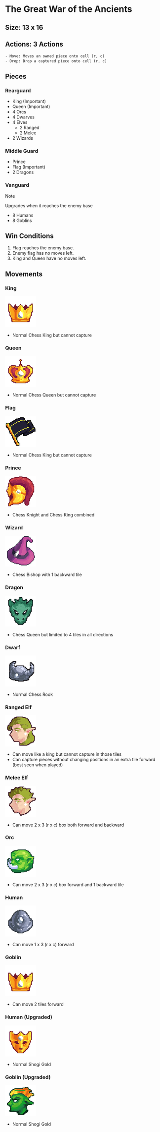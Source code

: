# The Great War of the Ancients

## Size: 13 x 16

## Actions: 3 Actions
    - Move: Moves an owned piece onto cell (r, c)
    - Drop: Drop a captured piece onto cell (r, c)

## Pieces

### Rearguard
- King (Important)
- Queen (Important)
- 4 Orcs
- 4 Dwarves
- 4 Elves
    - 2 Ranged
    - 2 Melee
- 2 Wizards
    
### Middle Guard
- Prince
- Flag (Important)
- 2 Dragons

### Vanguard

> [!NOTE]
> Upgrades when it reaches the enemy base

- 8 Humans
- 8 Goblins

## Win Conditions

1. Flag reaches the enemy base.
2. Enemy flag has no moves left.
3. King and Queen have no moves left.

## Movements

### King
![King](https://github.com/up-jacky/the-great-war/blob/main/images/King.png)
- Normal Chess King but cannot capture

### Queen
![Queen](https://github.com/up-jacky/the-great-war/blob/main/images/Queen.png)
- Normal Chess Queen but cannot capture

### Flag
![Flag](https://github.com/up-jacky/the-great-war/blob/main/images/Flag.png)
- Normal Chess King but cannot capture

### Prince
![Prince](https://github.com/up-jacky/the-great-war/blob/main/images/Prince.png)
- Chess Knight and Chess King combined

### Wizard
![Wizard](https://github.com/up-jacky/the-great-war/blob/main/images/Wizard.png)
- Chess Bishop with 1 backward tile

### Dragon
![Dragon](https://github.com/up-jacky/the-great-war/blob/main/images/Dragon.png)
- Chess Queen but limited to 4 tiles in all directions

### Dwarf
![Dwarf](https://github.com/up-jacky/the-great-war/blob/main/images/Dwarf.png)
- Normal Chess Rook

### Ranged Elf
![Ranged Elf](https://github.com/up-jacky/the-great-war/blob/main/images/ElfRanged.png)
- Can move like a king but cannot capture in those tiles
- Can capture pieces without changing positions in an extra tile forward (best seen when played)

### Melee Elf
![Melee Elf](https://github.com/up-jacky/the-great-war/blob/main/images/ElfMelee.png)
- Can move 2 x 3 (r x c) box both forward and backward

### Orc
![Orc](https://github.com/up-jacky/the-great-war/blob/main/images/Orc.png)
- Can move 2 x 3 (r x c) box forward and 1 backward tile

### Human
![Human](https://github.com/up-jacky/the-great-war/blob/main/images/Human.png)
- Can move 1 x 3 (r x c) forward

### Goblin
![Goblin](https://github.com/up-jacky/the-great-war/blob/main/images/King.png)
- Can move 2 tiles forward

### Human (Upgraded)
![HumanUpgraded](https://github.com/up-jacky/the-great-war/blob/main/images/HumanUpgraded.png)
- Normal Shogi Gold

### Goblin (Upgraded)
![GoblinUpgraded](https://github.com/up-jacky/the-great-war/blob/main/images/GoblinUpgraded.png)
- Normal Shogi Gold